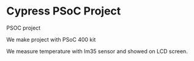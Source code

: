 # Cypress PSoC Project
PSOC project

We make project with PSoC 400 kit

We measure temperature with lm35 sensor and showed on LCD screen.
